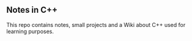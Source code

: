 ## Notes in C++ 

This repo contains notes, small projects and a Wiki about C++ used for learning purposes. 
